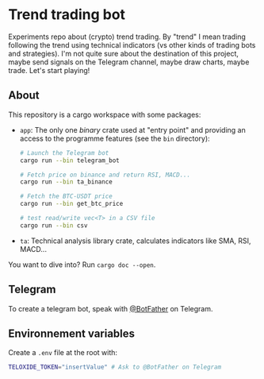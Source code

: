# Trend trading bot

Experiments repo about (crypto) trend trading. By "trend" I mean trading following the trend using technical indicators (vs other kinds of trading bots and strategies). I'm not quite sure about the destination of this project, maybe send signals on the Telegram channel, maybe draw charts, maybe trade. Let's start playing!

## About

This repository is a cargo workspace with some packages:

- `app`: The only one *binary* crate used at "entry point" and providing an access to the programme features (see the `bin` directory):
  
  ```sh
  # Launch the Telegram bot
  cargo run --bin telegram_bot

  # Fetch price on binance and return RSI, MACD...
  cargo run --bin ta_binance

  # Fetch the BTC-USDT price
  cargo run --bin get_btc_price

  # test read/write vec<T> in a CSV file
  cargo run --bin csv
  ```

- `ta`: Technical analysis library crate, calculates indicators like SMA, RSI, MACD...

You want to dive into? Run `cargo doc --open`.

## Telegram

To create a telegram bot, speak with [@BotFather](https://t.me/botfather) on Telegram.

## Environnement variables

Create a `.env` file at the root with:

```sh
TELOXIDE_TOKEN="insertValue" # Ask to @BotFather on Telegram
```
